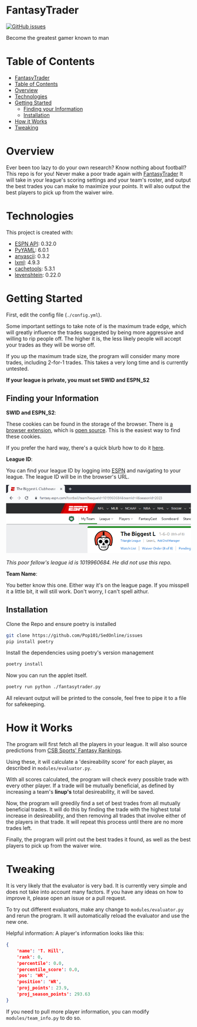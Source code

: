 # FantasyTrader

[![GitHub issues](https://img.shields.io/github/issues/Pop101/FantasyTrader)](https://github.com/Pop101/FantasyTrader/issues)

Become the greatest gamer known to man

# Table of Contents

- [FantasyTrader](#fantasytrader)
- [Table of Contents](#table-of-contents)
- [Overview](#overview)
- [Technologies](#technologies)
- [Getting Started](#getting-started)
  - [Finding your Information](#finding-your-information)
  - [Installation](#installation)
- [How it Works](#how-it-works)
- [Tweaking](#tweaking)

# Overview

Ever been too lazy to do your own research? Know nothing about football? This repo is for you! Never make a poor trade again with [FantasyTrader](https://github.com/Pop101/FantasyTrader) It will take in your league's scoring settings and your team's roster, and output the best trades you can make to maximize your points. It will also output the best players to pick up from the waiver wire.


# Technologies

This project is created with:

- [ESPN API](https://github.com/cwendt94/espn-api): 0.32.0
- [PyYAML](https://github.com/yaml/pyyaml): 6.0.1
- [anyascii](https://github.com/anyascii/anyascii): 0.3.2
- [lxml](https://lxml.de/): 4.9.3
- [cachetools](https://github.com/tkem/cachetools/): 5.3.1
- [levenshtein](https://github.com/maxbachmann/python-Levenshtein): 0.22.0
  
# Getting Started

First, edit the config file (```./config.yml```).

Some important settings to take note of is the maximum trade edge,
which will greatly influence the trades suggested by being more aggressive and willing to
rip people off. The higher it is, the less likely people will accept your trades as they will be worse off.

If you up the maximum trade size, the program will consider many more trades, including 2-for-1 trades.
This takes a very long time and is currently untested.

**If your league is private, you must set SWID and ESPN_S2**

## Finding your Information

**SWID and ESPN_S2**:

These cookies can be found in the storage of the browser.
There is [a browser extension](https://chrome.google.com/webstore/detail/espn-private-league-key-a/bakealnpgdijapoiibbgdbogehhmaopn), which is [open source](https://github.com/abinish/ESPNExtension). This is the easiest way to find these cookies.

If you prefer the hard way, there's a quick blurb how to do it [here](https://github.com/cwendt94/espn-api/discussions/150).

**League ID**:

You can find your league ID by logging into [ESPN](fantasy.espn.com) and navigating to your league.
The league ID will be in the browser's URL.

![](.github/inspiration.png)

*This poor fellow's league id is 1019960684. He did not use this repo.*

**Team Name**:

You better know this one. Either way it's on the league page.
If you misspell it a little bit, it will still work. Don't worry, I can't spell aithur.

## Installation

Clone the Repo and ensure poetry is installed
```sh
git clone https://github.com/Pop101/SedOnline/issues
pip install poetry
```

Install the dependencies using poetry's version management
```sh
poetry install
```

Now you can run the applet itself.
```sh
poetry run python ./fantasytrader.py
```

All relevant output will be printed to the console, feel free to pipe it to a file for safekeeping.

# How it Works

The program will first fetch all the players in your league. It will also source predictions from [CSB Sports' Fantasy Rankings](https://www.cbssports.com/fantasy/football/rankings).

Using these, it will calculate a 'desireability score' for each player, as described in `modules/evaluator.py`. 

With all scores calculated, the program will check every possible trade with every other player. If a trade will be mutually beneficial, as defined by increasing a team's **linup's** total desireability, it will be saved.

Now, the program will greedily find a set of best trades from all mutually beneficial trades. It will do this by finding the trade with the highest total increase in desireability, and then removing all trades that involve either of the players in that trade. It will repeat this process until there are no more trades left.

Finally, the program will print out the best trades it found, as well as the best players to pick up from the waiver wire.

# Tweaking

It is very likely that the evaluator is very bad. It is currently very simple and does not take into account many factors. If you have any ideas on how to improve it, please open an issue or a pull request.

To try out different evaluators, make any change to `modules/evaluator.py` and rerun the program. It will automatically reload the evaluator and use the new one.

Helpful information: A player's information looks like this:
```json
{
    'name': 'T. Hill',
    'rank': 0,
    'percentile': 0.0,
    'percentile_score': 0.0,
    'pos': 'WR',
    'position': 'WR',
    'proj_points': 23.9,
    'proj_season_points': 293.63
}
```

If you need to pull more player information, you can modify `modules/team_info.py` to do so.
